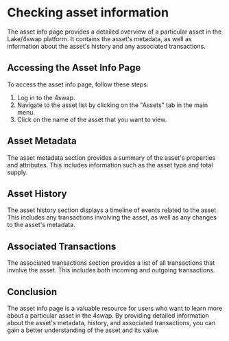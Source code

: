 # Checking asset information

The asset info page provides a detailed overview of a particular asset in the Lake/4swap platform. It contains the asset's metadata, as well as information about the asset's history and any associated transactions.

## Accessing the Asset Info Page

To access the asset info page, follow these steps:

1. Log in to the 4swap.
2. Navigate to the asset list by clicking on the "Assets" tab in the main menu.
3. Click on the name of the asset that you want to view.

## Asset Metadata

The asset metadata section provides a summary of the asset's properties and attributes. This includes information such as the asset type and total supply.

## Asset History

The asset history section displays a timeline of events related to the asset. This includes any transactions involving the asset, as well as any changes to the asset's metadata.

## Associated Transactions

The associated transactions section provides a list of all transactions that involve the asset. This includes both incoming and outgoing transactions.

## Conclusion

The asset info page is a valuable resource for users who want to learn more about a particular asset in the 4swap. By providing detailed information about the asset's metadata, history, and associated transactions, you can gain a better understanding of the asset and its value. 

